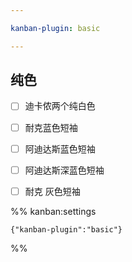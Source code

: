 ```yaml
---

kanban-plugin: basic

---
```


## 纯色

- [ ] 迪卡侬两个纯白色
- [ ] 耐克蓝色短袖
- [ ] 阿迪达斯蓝色短袖
- [ ] 阿迪达斯深蓝色短袖
- [ ] 耐克 灰色短袖




%% kanban:settings
```
{"kanban-plugin":"basic"}
```
%%